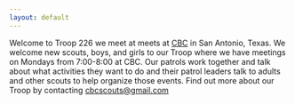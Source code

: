 ```yaml
---
layout: default
---
```


Welcome to Troop 226 we meet at meets at [CBC] in San Antonio, Texas. We welcome
new scouts, boys, and girls to our Troop where we have meetings on Mondays from
7:00-8:00 at CBC. Our patrols work together and talk about what activities they
want to do and their patrol leaders talk to adults and other scouts to help
organize those events. Find out more about our Troop by contacting
<cbcscouts@gmail.com>

[CBC]: https://www.google.com/maps/place/CBC+Scouts/@29.5793145,-98.4579584,13z/data=!4m8!1m2!2m1!1scbc!3m4!1s0x0:0xed396e94259bbb92!8m2!3d29.6057283!4d-98.4539044
